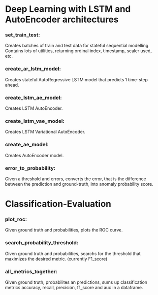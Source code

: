 # Deep Learning with LSTM and AutoEncoder architectures

### set_train_test:
Creates batches of train and test data for stateful sequential modelling.
Contains lots of utilities, returning ordinal index, timestamp, scaler used, etc.

### create_ar_lstm_model:
Creates stateful AutoRegressive LSTM model that predicts 1 time-step ahead.

### create_lstm_ae_model:
Creates LSTM AutoEncoder.

### create_lstm_vae_model:
Creates LSTM Variational AutoEncoder.

### create_ae_model:
Creates AutoEncoder model.

### error_to_probability:
Given a threshold and errors, converts the error, that is the difference between the prediction and ground-truth, into anomaly probability score.




# Classification-Evaluation

### plot_roc: 
Given ground truth and probabilities, plots the ROC curve.

### search_probability_threshold:
Given ground truth and probabilities, searchs for the threshold that maximizes the desired metric. (currently F1_score)
  
### all_metrics_together:
Given ground truth, probabilites an predictions, sums up classification metrics accuracy, recall, precision, f1_score and auc in a dataframe.
